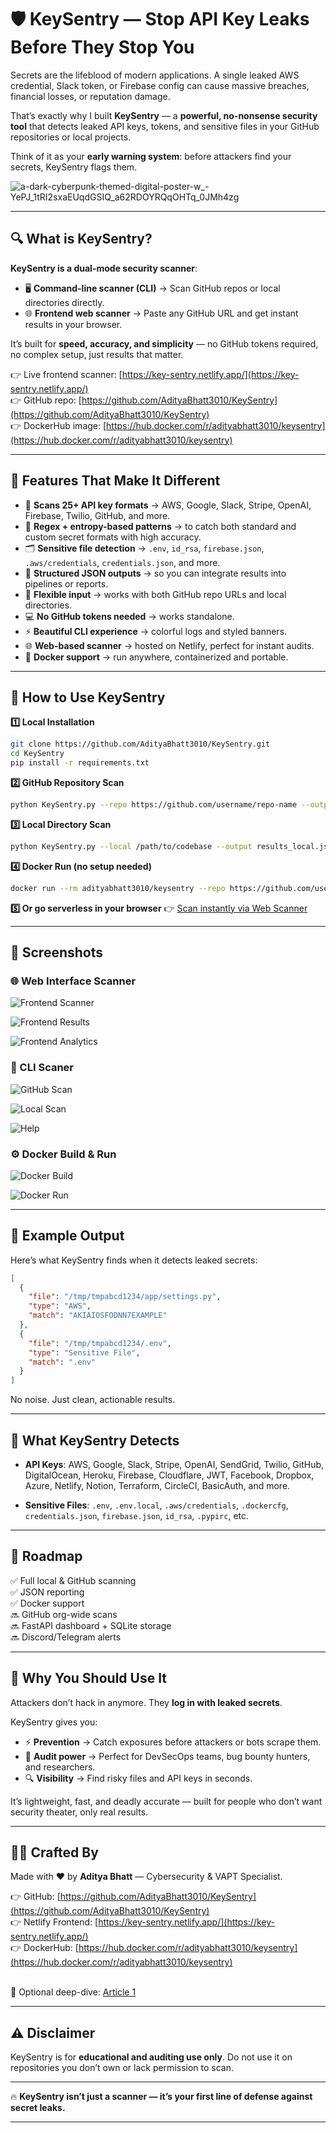 # 🛡️ KeySentry — Stop API Key Leaks Before They Stop You

Secrets are the lifeblood of modern applications. A single leaked AWS credential, Slack token, or Firebase config can cause massive breaches, financial losses, or reputation damage.

That’s exactly why I built **KeySentry** — a **powerful, no-nonsense security tool** that detects leaked API keys, tokens, and sensitive files in your GitHub repositories or local projects.

Think of it as your **early warning system**: before attackers find your secrets, KeySentry flags them.

![a-dark-cyberpunk-themed-digital-poster-w_-YePJ_1tRI2sxaEUqdGSIQ_a62RDOYRQqOHTq_0JMh4zg](https://github.com/user-attachments/assets/0f0d606f-0d36-4afc-8412-f205ede686e3) <br/>

---

## 🔍 What is KeySentry?

**KeySentry is a dual-mode security scanner**:

* 🖥️ **Command-line scanner (CLI)** → Scan GitHub repos or local directories directly.
* 🌐 **Frontend web scanner** → Paste any GitHub URL and get instant results in your browser.

It’s built for **speed, accuracy, and simplicity** — no GitHub tokens required, no complex setup, just results that matter.

👉 Live frontend scanner: [https://key-sentry.netlify.app/](https://key-sentry.netlify.app/) <br/>
👉 GitHub repo: [https://github.com/AdityaBhatt3010/KeySentry](https://github.com/AdityaBhatt3010/KeySentry) <br/>
👉 DockerHub image: [https://hub.docker.com/r/adityabhatt3010/keysentry](https://hub.docker.com/r/adityabhatt3010/keysentry) <br/>

---

## 🚀 Features That Make It Different

* 🔎 **Scans 25+ API key formats** → AWS, Google, Slack, Stripe, OpenAI, Firebase, Twilio, GitHub, and more.
* 🧠 **Regex + entropy-based patterns** → to catch both standard and custom secret formats with high accuracy.
* 🗂️ **Sensitive file detection** → `.env`, `id_rsa`, `firebase.json`, `.aws/credentials`, `credentials.json`, and more.
* 💾 **Structured JSON outputs** → so you can integrate results into pipelines or reports.
* 🧩 **Flexible input** → works with both GitHub repo URLs and local directories.
* 💻 **No GitHub tokens needed** → works standalone.
* ⚡ **Beautiful CLI experience** → colorful logs and styled banners.
* 🌐 **Web-based scanner** → hosted on Netlify, perfect for instant audits.
* 🐳 **Docker support** → run anywhere, containerized and portable.

---

## 🧪 How to Use KeySentry

**1️⃣ Local Installation**

```bash
git clone https://github.com/AdityaBhatt3010/KeySentry.git
cd KeySentry
pip install -r requirements.txt
```

**2️⃣ GitHub Repository Scan**

```bash
python KeySentry.py --repo https://github.com/username/repo-name --output results.json
```

**3️⃣ Local Directory Scan**

```bash
python KeySentry.py --local /path/to/codebase --output results_local.json
```

**4️⃣ Docker Run (no setup needed)**

```bash
docker run --rm adityabhatt3010/keysentry --repo https://github.com/username/repo-name --output results.json
```

**5️⃣ Or go serverless in your browser**
👉 [Scan instantly via Web Scanner](https://key-sentry.netlify.app/)

---

## 📸 Screenshots

### 🌐 Web Interface Scanner

![Frontend Scanner](Screenshots/Site_Scanner.png) <br/>

![Frontend Results](Screenshots/Site_Results.png) <br/>

![Frontend Analytics](Screenshots/Site_Analytics.png) <br/>

### 🧪 CLI Scaner

![GitHub Scan](Screenshots/KeySentry.png) <br/>

![Local Scan](Screenshots/KeySentry_local.png) <br/>

![Help](Screenshots/Help.png) <br/>

### ⚙️ Docker Build & Run

![Docker Build](Screenshots/Docker_Build_Image.png) <br/>

![Docker Run](Screenshots/Docker_Run_Image.png) <br/>

---

## 📁 Example Output

Here’s what KeySentry finds when it detects leaked secrets:

```json
[
  {
    "file": "/tmp/tmpabcd1234/app/settings.py",
    "type": "AWS",
    "match": "AKIAIOSFODNN7EXAMPLE"
  },
  {
    "file": "/tmp/tmpabcd1234/.env",
    "type": "Sensitive File",
    "match": ".env"
  }
]
```

No noise. Just clean, actionable results.

---

## 🔐 What KeySentry Detects

* **API Keys**:
  AWS, Google, Slack, Stripe, OpenAI, SendGrid, Twilio, GitHub, DigitalOcean, Heroku, Firebase, Cloudflare, JWT, Facebook, Dropbox, Azure, Netlify, Notion, Terraform, CircleCI, BasicAuth, and more.

* **Sensitive Files**:
  `.env`, `.env.local`, `.aws/credentials`, `.dockercfg`, `credentials.json`, `firebase.json`, `id_rsa`, `.pypirc`, etc.

---

## 🧠 Roadmap

✅ Full local & GitHub scanning <br/>
✅ JSON reporting <br/>
✅ Docker support <br/>
🔜 GitHub org-wide scans <br/>
🔜 FastAPI dashboard + SQLite storage <br/>
🔜 Discord/Telegram alerts <br/>

---

## 📌 Why You Should Use It

Attackers don’t hack in anymore. They **log in with leaked secrets**.

KeySentry gives you:

* ⚡ **Prevention** → Catch exposures before attackers or bots scrape them.
* 🧪 **Audit power** → Perfect for DevSecOps teams, bug bounty hunters, and researchers.
* 🔍 **Visibility** → Find risky files and API keys in seconds.

It’s lightweight, fast, and deadly accurate — built for people who don’t want security theater, only real results.

---

## 👨‍💻 Crafted By

Made with ❤️ by **Aditya Bhatt** — Cybersecurity & VAPT Specialist.

👉 GitHub: [https://github.com/AdityaBhatt3010/KeySentry](https://github.com/AdityaBhatt3010/KeySentry) <br/>
👉 Netlify Frontend: [https://key-sentry.netlify.app/](https://key-sentry.netlify.app/) <br/>
👉 DockerHub: [https://hub.docker.com/r/adityabhatt3010/keysentry](https://hub.docker.com/r/adityabhatt3010/keysentry) <br/> <br/>

📖 Optional deep-dive: [Article 1](https://infosecwriteups.com/%EF%B8%8F-stop-api-key-leaks-before-they-cost-you-meet-keysentry-5521f6c75ab0) <br/>

---

## ⚠️ Disclaimer

KeySentry is for **educational and auditing use only**.
Do not use it on repositories you don’t own or lack permission to scan.

---

🔥 **KeySentry isn’t just a scanner — it’s your first line of defense against secret leaks.**

---
